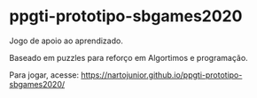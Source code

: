 # ppgti-prototipo-sbgames2020
Jogo de apoio ao aprendizado.

Baseado em puzzles para reforço em Algortimos e programação.

Para jogar, acesse: https://nartojunior.github.io/ppgti-prototipo-sbgames2020/
